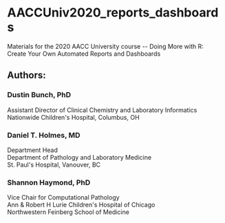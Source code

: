 # AACCUniv2020_reports_dashboards
Materials for the 2020 AACC University course -- Doing More with R: Create Your Own Automated Reports and Dashboards

## Authors:  
### Dustin Bunch, PhD  
Assistant Director of Clinical Chemistry and Laboratory Informatics  
Nationwide Children's Hospital, Columbus, OH

### Daniel T. Holmes, MD  
Department Head  
Department of Pathology and Laboratory Medicine  
St. Paul's Hospital, Vanouver, BC  

### Shannon Haymond, PhD  
Vice Chair for Computational Pathology  
Ann & Robert H Lurie Children's Hospital of Chicago  
Northwestern Feinberg School of Medicine  
